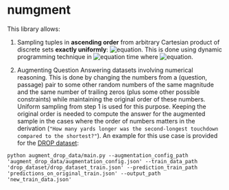 # numgment

This library allows:

1. Sampling tuples in **ascending order** from arbitrary Cartesian product of discrete sets **exactly uniformly**: ![equation](https://latex.codecogs.com/svg.image?\textbf{x}&space;=&space;(x_1,&space;x_2,&space;\dots,&space;x_n)&space;\sim&space;\text{Uniform}(S_1&space;\times&space;S_2&space;\times&space;\dots&space;\times&space;S_n)). This is done using dynamic programming technique in ![equation](https://latex.codecogs.com/svg.image?O(n&space;\cdot&space;M^2)) time where ![equation](https://latex.codecogs.com/svg.image?M&space;=&space;\max(|S_1|,&space;|S_2|,&space;\dots,&space;|S_n|)).

2. Augmenting Question Answering datasets involving numerical reasoning. This is done by changing the numbers from a (question, passage) pair to some other random numbers of the same magnitude and the same number of trailing zeros (plus some other possible constraints) while maintaining the original order of these numbers. Uniform sampling from step 1 is used for this purpose. Keeping the original order is needed to compute the answer for the augmented sample in the cases where the order of numbers matters in the derivation (```"How many yards longer was the second-longest touchdown compared to the shortest?"```). An example for this use case is provided for the [DROP dataset](https://allennlp.org/drop):  
 ```console
python augment_drop_data/main.py --augmentation_config_path 'augment_drop_data/augmentation_config.json' --train_data_path 'drop_dataset/drop_dataset_train.json' --prediction_train_path 'predictions_on_original_train.json' --output_path 'new_train_data.json'
```